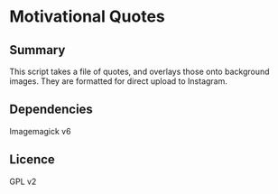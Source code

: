 # Motivational Quotes

## Summary
This script takes a file of quotes, and overlays those onto background images.
They are formatted for direct upload to Instagram.

## Dependencies
Imagemagick v6

## Licence
GPL v2
